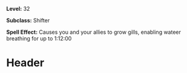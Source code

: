 <!-- TITLE: Spell: Shared Gills -->
<!-- SUBTITLE:  -->

**Level:** 32

**Subclass:** Shifter

**Spell Effect:** Causes you and your allies to grow gills, enabling wateer breathing for up to 1:12:00

# Header
